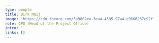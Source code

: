 ```yaml
---
type: people
title: Dirk Maij
image: 'https://cdn.theorg.com/5a9602ea-3ea4-4385-97a4-e9666237c92f'
role: CPO (Head of the Project Office)
intro: ''
links: []
---
```


